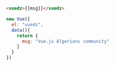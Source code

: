 # 

```html
<vuedz>{{msg}}</vuedz>
```
```js
new Vue({
  el: "vuedz",
  data(){
    return {
      msg: "Vue.js Algerians community"
    }
  }
})
```
